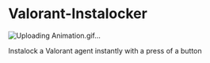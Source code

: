 # Valorant-Instalocker

![Uploading Animation.gif…]()


Instalock a Valorant agent instantly with a press of a button
